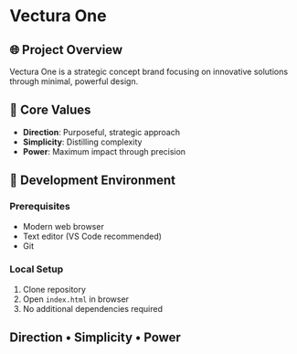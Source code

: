 # Vectura One

## 🌐 Project Overview
Vectura One is a strategic concept brand focusing on innovative solutions through minimal, powerful design.

## 🎯 Core Values
- **Direction**: Purposeful, strategic approach
- **Simplicity**: Distilling complexity
- **Power**: Maximum impact through precision

## 🚀 Development Environment
### Prerequisites
- Modern web browser
- Text editor (VS Code recommended)
- Git

### Local Setup
1. Clone repository
2. Open `index.html` in browser
3. No additional dependencies required

## Direction • Simplicity • Power
